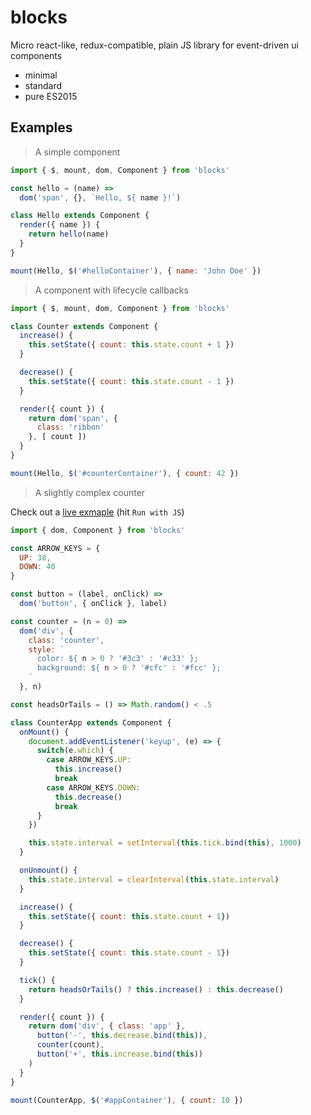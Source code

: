 # blocks
Micro react-like, redux-compatible, plain JS library for event-driven ui components

* minimal
* standard
* pure ES2015

## Examples

> A simple component

```javascript
import { $, mount, dom, Component } from 'blocks'

const hello = (name) =>
  dom('span', {}, `Hello, ${ name }!`)

class Hello extends Component {
  render({ name }) {
    return hello(name)
  }
}

mount(Hello, $('#helloContainer'), { name: 'John Doe' })

```

> A component with lifecycle callbacks

```javascript
import { $, mount, dom, Component } from 'blocks'

class Counter extends Component {
  increase() {
    this.setState({ count: this.state.count + 1 })
  }

  decrease() {
    this.setState({ count: this.state.count - 1 })
  }

  render({ count }) {
    return dom('span', {
      class: 'ribbon'
    }, [ count ])
  }
}

mount(Hello, $('#counterContainer'), { count: 42 })

```

> A slightly complex counter

Check out a [live exmaple](http://jsbin.com/lijesuxolo/1/edit?js,output) (hit `Run with JS`)

```javascript
import { dom, Component } from 'blocks'

const ARROW_KEYS = {
  UP: 38,
  DOWN: 40
}

const button = (label, onClick) =>
  dom('button', { onClick }, label)

const counter = (n = 0) =>
  dom('div', {
    class: 'counter',
    style: `
      color: ${ n > 0 ? '#3c3' : '#c33' };
      background: ${ n > 0 ? '#cfc' : '#fcc' };
    `
  }, n)

const headsOrTails = () => Math.random() < .5

class CounterApp extends Component {
  onMount() {
    document.addEventListener('keyup', (e) => {
      switch(e.which) {
        case ARROW_KEYS.UP:
          this.increase()
          break
        case ARROW_KEYS.DOWN:
          this.decrease()
          break
      }
    })

    this.state.interval = setInterval(this.tick.bind(this), 1000)
  }

  onUnmount() {
    this.state.interval = clearInterval(this.state.interval)
  }

  increase() {
    this.setState({ count: this.state.count + 1})
  }

  decrease() {
    this.setState({ count: this.state.count - 1})    
  }

  tick() {
    return headsOrTails() ? this.increase() : this.decrease()
  }

  render({ count }) {
    return dom('div', { class: 'app' },
      button('-', this.decrease.bind(this)),
      counter(count),
      button('+', this.increase.bind(this))
    )
  }
}

mount(CounterApp, $('#appContainer'), { count: 10 })
```
